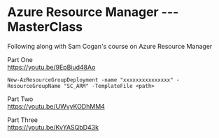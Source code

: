 # Azure Resource Manager   ---   MasterClass

Following along with Sam Cogan's course on Azure Resource Manager

Part One   
https://youtu.be/9EpBiud48Ao

```New-AzResourceGroupDeployment -name "xxxxxxxxxxxxxxx" -ResourceGroupName "SC_ARM" -TemplateFile <path>```

Part Two   
https://youtu.be/UWvyKODhMM4

Part Three   
https://youtu.be/KvYASQbD43k
